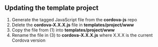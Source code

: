 <!--
#
# Licensed to the Apache Software Foundation (ASF) under one
# or more contributor license agreements.  See the NOTICE file
# distributed with this work for additional information
# regarding copyright ownership.  The ASF licenses this file
# to you under the Apache License, Version 2.0 (the
# "License"); you may not use this file except in compliance
# with the License.  You may obtain a copy of the License at
# 
# http://www.apache.org/licenses/LICENSE-2.0
# 
# Unless required by applicable law or agreed to in writing,
# software distributed under the License is distributed on an
# "AS IS" BASIS, WITHOUT WARRANTIES OR CONDITIONS OF ANY
#  KIND, either express or implied.  See the License for the
# specific language governing permissions and limitations
# under the License.
#
-->

Updating the template project
-----------------------------

1. Generate the tagged JavaScript file from the **cordova-js** repo
2. Delete the **cordova-X.X.X.js** file in **templates/project/www**
3. Copy the file from (1) into **templates/project/www**
4. Rename the file in (3) to **cordova-X.X.X.js** where X.X.X is the current Cordova version